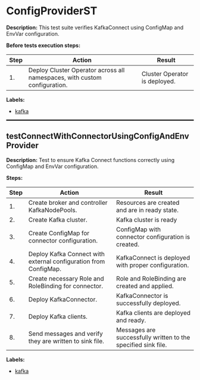 # ConfigProviderST

**Description:** This test suite verifies KafkaConnect using ConfigMap and EnvVar configuration.

**Before tests execution steps:**

| Step | Action | Result |
| - | - | - |
| 1. | Deploy Cluster Operator across all namespaces, with custom configuration. | Cluster Operator is deployed. |

**Labels:**

* [kafka](labels/kafka.md)

<hr style="border:1px solid">

## testConnectWithConnectorUsingConfigAndEnvProvider

**Description:** Test to ensure Kafka Connect functions correctly using ConfigMap and EnvVar configuration.

**Steps:**

| Step | Action | Result |
| - | - | - |
| 1. | Create broker and controller KafkaNodePools. | Resources are created and are in ready state. |
| 2. | Create Kafka cluster. | Kafka cluster is ready |
| 3. | Create ConfigMap for connector configuration. | ConfigMap with connector configuration is created. |
| 4. | Deploy Kafka Connect with external configuration from ConfigMap. | KafkaConnect is deployed with proper configuration. |
| 5. | Create necessary Role and RoleBinding for connector. | Role and RoleBinding are created and applied. |
| 6. | Deploy KafkaConnector. | KafkaConnector is successfully deployed. |
| 7. | Deploy Kafka clients. | Kafka clients are deployed and ready. |
| 8. | Send messages and verify they are written to sink file. | Messages are successfully written to the specified sink file. |

**Labels:**

* [kafka](labels/kafka.md)

